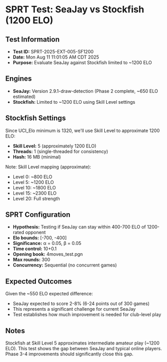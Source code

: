 # SPRT Test: SeaJay vs Stockfish (1200 ELO)

## Test Information
- **Test ID:** SPRT-2025-EXT-005-SF1200
- **Date:** Mon Aug 11 11:01:05 AM CDT 2025
- **Purpose:** Evaluate SeaJay against Stockfish limited to ~1200 ELO

## Engines
- **SeaJay:** Version 2.9.1-draw-detection (Phase 2 complete, ~650 ELO estimated)
- **Stockfish:** Limited to ~1200 ELO using Skill Level settings

## Stockfish Settings
Since UCI_Elo minimum is 1320, we'll use Skill Level to approximate 1200 ELO:
- **Skill Level:** 5 (approximately 1200 ELO)
- **Threads:** 1 (single-threaded for consistency)
- **Hash:** 16 MB (minimal)

Note: Skill Level mapping (approximate):
- Level 0: ~800 ELO
- Level 5: ~1200 ELO
- Level 10: ~1800 ELO
- Level 15: ~2300 ELO
- Level 20: Full strength

## SPRT Configuration
- **Hypothesis:** Testing if SeaJay can stay within 400-700 ELO of 1200-rated opponent
- **Elo bounds:** [-700, -400]
- **Significance:** α = 0.05, β = 0.05
- **Time control:** 10+0.1
- **Opening book:** 4moves_test.pgn
- **Max rounds:** 300
- **Concurrency:** Sequential (no concurrent games)

## Expected Outcomes
Given the ~550 ELO expected difference:
- SeaJay expected to score 2-8% (6-24 points out of 300 games)
- This represents a significant challenge for current SeaJay
- Test establishes how much improvement is needed for club-level play

## Notes
Stockfish at Skill Level 5 approximates intermediate amateur play (~1200 ELO).
This test shows the gap between SeaJay and typical online players.
Phase 3-4 improvements should significantly close this gap.
